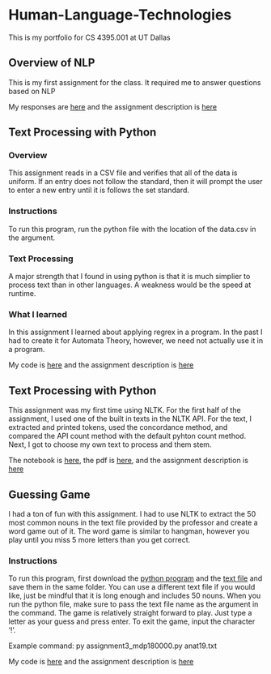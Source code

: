 # Human-Language-Technologies
This is my portfolio for CS 4395.001 at UT Dallas


## Overview of NLP
This is my first assignment for the class. It required me to answer questions based on NLP

My responses are [here](https://github.com/DylanPetrey/Human-Language-Technologies/blob/main/Overview%20of%20NLP/homework0_mdp180000.pdf) and the assignment description is [here](https://github.com/DylanPetrey/Human-Language-Technologies/blob/main/Overview%20of%20NLP/Portfolio%20Component%200.pdf)





## Text Processing with Python
### Overview
This assignment reads in a CSV file and verifies that all of the data is uniform. If an entry does not follow the standard, then it will prompt the user to enter a new entry until it is follows the set standard.

### Instructions
To run this program, run the python file with the location of the data.csv in the argument.

### Text Processing
A major strength that I found in using python is that it is much simplier to process text than in other languages. A weakness would be the speed at runtime.

### What I learned
In this assignment I learned about applying regrex in a program. In the past I had to create it for Automata Theory, however, we need not actually use it in a program.

My code is [here](https://github.com/DylanPetrey/Human-Language-Technologies/blob/main/Homework%201/homework1_mdp180000.py) and the assignment description is [here](https://github.com/DylanPetrey/Human-Language-Technologies/blob/main/Homework%201/Portfolio%20Component%201.pdf)





## Text Processing with Python
This assignment was my first time using NLTK. For the first half of the assignment, I used one of the built in texts in the NLTK API. For the text, I extracted and printed tokens, used the concordance method, and compared the API count method with the default pyhton count method. Next, I got to choose my own text to process and them stem.

The notebook is [here](https://github.com/DylanPetrey/Human-Language-Technologies/blob/main/Homework%202/homework2_mdp180000.ipynb), the pdf is [here](https://github.com/DylanPetrey/Human-Language-Technologies/blob/main/Homework%202/homework2_mdp180000.ipynb), and the assignment description is [here](https://github.com/DylanPetrey/Human-Language-Technologies/blob/main/Homework%202/Portfolio%20Component%202.pdf)





## Guessing Game
I had a ton of fun with this assignment. I had to use NLTK to extract the 50 most common nouns in the text file provided by the professor and create a word game out of it. The word game is similar to hangman, however you play until you miss 5 more letters than you get correct.

### Instructions
To run this program, first download the [python program](https://github.com/DylanPetrey/Human-Language-Technologies/blob/main/Guessing%20Game/assignment3_mdp180000.py) and the [text file](https://github.com/DylanPetrey/Human-Language-Technologies/blob/main/Guessing%20Game/anat19.txt) and save them in the same folder. You can use a different text file if you would like, just be mindful that it is long enough and includes 50 nouns. When you run the python file, make sure to pass the text file name as the argument in the command. The game is relatively straight forward to play. Just type a letter as your guess and press enter. To exit the game, input the character  ‘!’.

Example command:
py assignment3_mdp180000.py anat19.txt

My code is [here](https://github.com/DylanPetrey/Human-Language-Technologies/blob/main/Guessing%20Game/assignment3_mdp180000.py) and the assignment description is [here](https://github.com/DylanPetrey/Human-Language-Technologies/blob/main/Guessing%20Game/Portfolio%20Chapter%205.pdf)